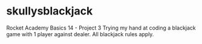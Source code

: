 # skullysblackjack

Rocket Academy Basics 14 - Project 3
Trying my hand at coding a blackjack game with 1 player against dealer. 
All blackjack rules apply. 
